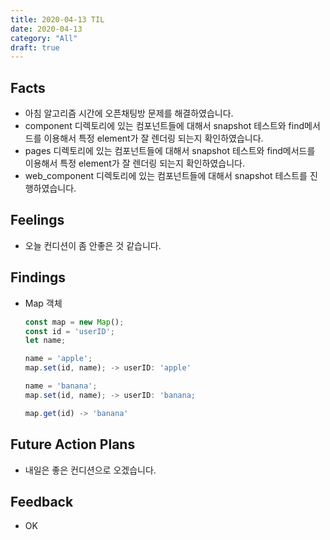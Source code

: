 ```yaml
---
title: 2020-04-13 TIL
date: 2020-04-13
category: "All"
draft: true
---
```


## Facts

- 아침 알고리즘 시간에 오픈채팅방 문제를 해결하였습니다.
- component 디렉토리에 있는 컴포넌트들에 대해서 snapshot 테스트와 find메서드를 이용해서 특정 element가 잘 렌더링 되는지 확인하였습니다.
- pages 디렉토리에 있는 컴포넌트들에 대해서 snapshot 테스트와 find메서드를 이용해서 특정 element가 잘 렌더링 되는지 확인하였습니다.
- web_component 디렉토리에 있는 컴포넌트들에 대해서 snapshot 테스트를 진행하였습니다.

## Feelings

- 오늘 컨디션이 좀 안좋은 것 같습니다.

## Findings

- Map 객체

  ```javascript
  const map = new Map();
  const id = 'userID';
  let name;

  name = 'apple';
  map.set(id, name); -> userID: 'apple'

  name = 'banana';
  map.set(id, name); -> userID: 'banana;

  map.get(id) -> 'banana'
  ```

## Future Action Plans

- 내일은 좋은 컨디션으로 오겠습니다.

## Feedback

- OK

